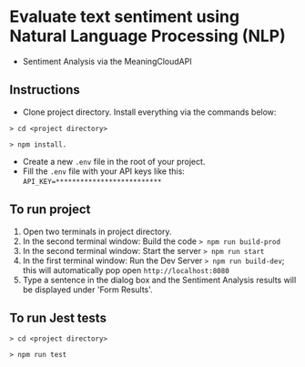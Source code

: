 # Evaluate text sentiment using Natural Language Processing (NLP)

- Sentiment Analysis via the MeaningCloudAPI

## Instructions

- Clone project directory. Install everything via the commands below:

`> cd <project directory>`

`> npm install.`

- Create a new `.env` file in the root of your project.
- Fill the `.env` file with your API keys like this: `API_KEY=**************************`

## To run project
1. Open two terminals in project directory.
2. In the second terminal window: Build the code `> npm run build-prod`
3. In the second terminal window: Start the server `> npm run start`
4. In the first terminal window: Run the Dev Server `> npm run build-dev`; this will automatically pop open `http://localhost:8080`
5. Type a sentence in the dialog box and the Sentiment Analysis results will be displayed under 'Form Results'.

## To run Jest tests
`> cd <project directory>`

`> npm run test`
